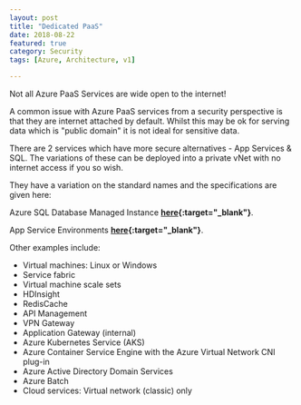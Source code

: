 ```yaml
---
layout: post
title: "Dedicated PaaS"
date: 2018-08-22
featured: true
category: Security
tags: [Azure, Architecture, v1]

---
```

Not all Azure PaaS Services are wide open to the internet!

A common issue with Azure PaaS services from a security perspective is that they are internet attached by default.  Whilst this may be ok for serving data which is "public domain" it is not ideal for sensitive data.

There are 2 services which have more secure alternatives - App Services & SQL.  The variations of these can be deployed into a private vNet with no internet access if you so wish.

They have a variation on the standard names and the specifications are given here:

Azure SQL Database Managed Instance __[here](https://docs.microsoft.com/en-us/azure/sql-database/sql-database-managed-instance){:target="_blank"}__.

App Service Environments __[here](https://docs.microsoft.com/en-us/azure/app-service/environment/intro){:target="_blank"}__.

Other examples include:
- Virtual machines: Linux or Windows
- Service fabric
- Virtual machine scale sets
- HDInsight
- RedisCache
- API Management
- VPN Gateway
- Application Gateway (internal)
- Azure Kubernetes Service (AKS)
- Azure Container Service Engine with the Azure Virtual Network CNI plug-in
- Azure Active Directory Domain Services
- Azure Batch
- Cloud services: Virtual network (classic) only